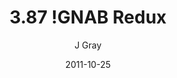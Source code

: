 ---
title: '3.87 !GNAB Redux'
alt: 'Mysteries of the Arcana'
date: '2011-10-25'
author: 'J Gray'
artist: 'Gennifer'
chapter: '3 Two by Two'
filler: false
---